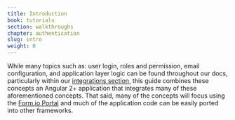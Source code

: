 ```yaml
---
title: Introduction
book: tutorials
section: walkthroughs
chapter: authentication
slug: intro
weight: 0
---
```

While many topics such as: user login, roles and permission, email configuration, and  application layer logic can be found
throughout our docs, particularly within our [integrations section](/integrations/start), this guide combines these concepts
an Angular 2+ application that integrates many of these aforementioned concepts. That said, many of the concepts will focus
using the [Form.io Portal](https://portal.form.io/#/auth) and much of the application code can be easily ported into other
frameworks.

